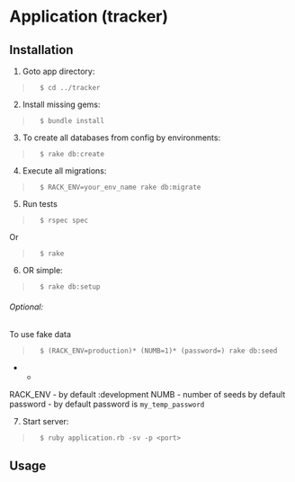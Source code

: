 # Application (tracker)

## Installation
1. Goto app directory:
>		$ cd ../tracker

2. Install missing gems:
>		$ bundle install

3. To create all databases from config by environments:
>		$ rake db:create

4. Execute all migrations:
>		$ RACK_ENV=your_env_name rake db:migrate

5. Run tests
>		$ rspec spec
Or
>		$ rake

6. OR simple:
>		$ rake db:setup

###### Optional:
To use fake data
>		$ (RACK_ENV=production)* (NUMB=1)* (password=) rake db:seed

* - 
RACK_ENV - by default :development
NUMB - number of seeds by default 
password - by default password is `my_temp_password`

7. Start server:
>		$ ruby application.rb -sv -p <port>

## Usage
